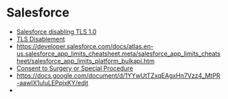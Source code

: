 # Salesforce
* [Salesforce disabling TLS 1.0](https://help.salesforce.com/articleView?id=000221207&type=1)
* [TLS Disablement](https://help.salesforce.com/home)
* https://developer.salesforce.com/docs/atlas.en-us.salesforce_app_limits_cheatsheet.meta/salesforce_app_limits_cheatsheet/salesforce_app_limits_platform_bulkapi.htm
* [Consent to Surgery or Special
Procedure](https://www.calhospital.org/sites/main/files/file-attachments/Form1-1.pdf)
* https://docs.google.com/document/d/1YYwUtTZxqEAgxHn7Vzz4_MtPR-aawIX1uIuLEPpjxKY/edit 
* 
